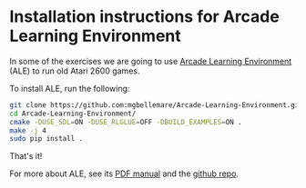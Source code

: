 # Installation instructions for Arcade Learning Environment

In some of the exercises we are going to use [Arcade Learning Environment](http://www.arcadelearningenvironment.org/) (ALE) to run old Atari 2600 games.

To install ALE, run the following:

```bash
git clone https://github.com:mgbellemare/Arcade-Learning-Environment.git
cd Arcade-Learning-Environment/
cmake -DUSE_SDL=ON -DUSE_RLGLUE=OFF -DBUILD_EXAMPLES=ON .
make -j 4
sudo pip install .
```

That's it!

For more about ALE, see its [PDF manual](https://github.com/mgbellemare/Arcade-Learning-Environment/raw/master/doc/manual/manual.pdf) and the [github repo](https://github.com/mgbellemare/Arcade-Learning-Environment).
